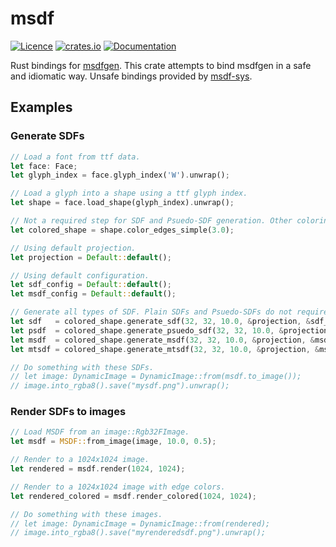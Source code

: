 # msdf

[![Licence](https://img.shields.io/github/license/Penple/msdf-rs?color=%23537aed)](https://github.com/Penple/msdf-rs/blob/main/LICENSE)
[![crates.io](https://img.shields.io/crates/v/msdf)](https://crates.io/crates/msdf)
[![Documentation](https://img.shields.io/docsrs/msdf)](https://docs.rs/msdf/latest/msdf/)

Rust bindings for [msdfgen](https://github.com/Chlumsky/msdfgen).
This crate attempts to bind msdfgen in a safe and idiomatic way.
Unsafe bindings provided by [msdf-sys](https://crates.io/crates/msdf-sys).

## Examples

### Generate SDFs

```rust
// Load a font from ttf data.
let face: Face;
let glyph_index = face.glyph_index('W').unwrap();

// Load a glyph into a shape using a ttf glyph index.
let shape = face.load_shape(glyph_index).unwrap();

// Not a required step for SDF and Psuedo-SDF generation. Other coloring options exist.
let colored_shape = shape.color_edges_simple(3.0);

// Using default projection.
let projection = Default::default();

// Using default configuration.
let sdf_config = Default::default();
let msdf_config = Default::default();

// Generate all types of SDF. Plain SDFs and Psuedo-SDFs do not require edge coloring.
let sdf   = colored_shape.generate_sdf(32, 32, 10.0, &projection, &sdf_config);
let psdf  = colored_shape.generate_psuedo_sdf(32, 32, 10.0, &projection, &sdf_config);
let msdf  = colored_shape.generate_msdf(32, 32, 10.0, &projection, &msdf_config);
let mtsdf = colored_shape.generate_mtsdf(32, 32, 10.0, &projection, &msdf_config);

// Do something with these SDFs.
// let image: DynamicImage = DynamicImage::from(msdf.to_image());
// image.into_rgba8().save("mysdf.png").unwrap();
```

### Render SDFs to images

```rust
// Load MSDF from an image::Rgb32FImage.
let msdf = MSDF::from_image(image, 10.0, 0.5);

// Render to a 1024x1024 image.
let rendered = msdf.render(1024, 1024);

// Render to a 1024x1024 image with edge colors.
let rendered_colored = msdf.render_colored(1024, 1024);

// Do something with these images.
// let image: DynamicImage = DynamicImage::from(rendered);
// image.into_rgba8().save("myrenderedsdf.png").unwrap();
```
